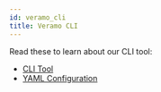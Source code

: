 ```yaml
---
id: veramo_cli
title: Veramo CLI
---
```


Read these to learn about our CLI tool:

- [CLI Tool](/docs/veramo_agent/cli_tool)
- [YAML Configuration](/docs/veramo_agent/configuration)

